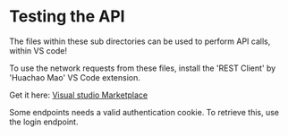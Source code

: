 # Testing the API

The files within these sub directories can be used to perform API calls, within VS code!

To use the network requests from these files, install the 'REST Client' by 'Huachao Mao' VS Code extension.

Get it here: [Visual studio Marketplace](https://marketplace.visualstudio.com/items?itemName=humao.rest-client)

Some endpoints needs a valid authentication cookie. To retrieve this, use the login endpoint.
